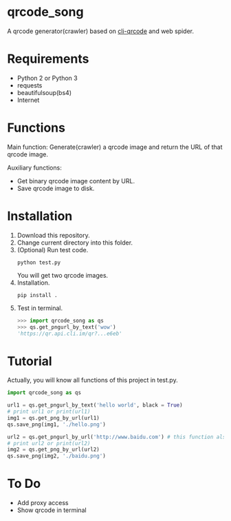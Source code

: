 # qrcode_song
A qrcode generator(crawler) based on [cli-qrcode](https://cli.im/) and web spider.

# Requirements
* Python 2 or Python 3
* requests
* beautifulsoup(bs4)
* Internet

# Functions
Main function: Generate(crawler) a qrcode image and return the URL of that qrcode image.

Auxiliary functions:
* Get binary qrcode image content by URL.
* Save qrcode image to disk.

# Installation
1. Download this repository.
2. Change current directory into this folder.
3. (Optional) Run test code.
    ```shell
    python test.py
    ```
    You will get two qrcode images.
4. Installation.
    ```shell
    pip install .
    ```
5. Test in terminal.
    ```python
    >>> import qrcode_song as qs
    >>> qs.get_pngurl_by_text('wow')
    'https://qr.api.cli.im/qr?...e6eb'
    ```

# Tutorial
Actually, you will know all functions of this project in test.py.
```python
import qrcode_song as qs

url1 = qs.get_pngurl_by_text('hello world', black = True)
# print url1 or print(url1)
img1 = qs.get_png_by_url(url1)
qs.save_png(img1, './hello.png')

url2 = qs.get_pngurl_by_url('http://www.baidu.com') # this function also has 'black' parameter
# print url2 or print(url2)
img2 = qs.get_png_by_url(url2)
qs.save_png(img2, './baidu.png')
```
# To Do
* Add proxy access
* Show qrcode in terminal